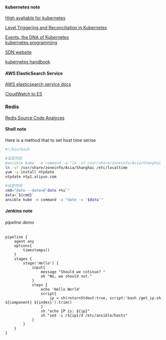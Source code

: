 #### kubernetes note

  [High avaliable for kubernetes](https://github.com/kubernetes/kubeadm/blob/master/docs/ha-considerations.md#options-for-software-load-balancing "rely on kubeadm tool")</br>
 
  [Level Triggering and Reconciliation in Kubernetes](https://hackernoon.com/level-triggering-and-reconciliation-in-kubernetes-1f17fe30333d "Events driven trigger")</br>

  [Events, the DNA of Kubernetes](https://www.mgasch.com/2018/08/k8sevents/#fn:3 "Events in kubernetes")</br>
  [kubernetes programming](./kubernetes-dev "kubernetes programming")</br>  
  
[SDN website](https://sdn.feisky.xyz/ "kubernetes SDN")</br>  


[kubernetes handbook](https://jimmysong.io/kubernetes-handbook/practice/configuring-dns.html "kubernetes jimmsong")</br>  
#### AWS ElasticSearch Service  
[AWS elasticsearch service docs](https://opendistro.github.io/for-elasticsearch-docs/docs/ism/ "es")

[CloudWatch to ES](LambdaVPCLogsToES.js "Javascript Script Realize Demo")

### Redis 
[Redis Source Code Analyces](https://redissrc.readthedocs.io/en/latest/index.html "Redis源码解析")



#### Shell note
  Here is a method that to set host time serise
```bash
#!/bin/bash

#设定时区
#ansible kube  -m command -a "ln -sf /usr/share/zoneinfo/Asia/Shanghai /etc/localtime"
ln -sf /usr/share/zoneinfo/Asia/Shanghai /etc/localtime
yum -y install ntpdate
ntpdate ntp1.aliyun.com

#设定时间
cmd="date --date=@`date +%s`"
data=`${cmd}`
ansible kube -m command -a "date -s '$data'"
```
#### Jenkins note
###### pipeline demo 
```jenkins
pipeline {
    agent any
    options{
        timestamps()
    }
    stages {
        stage('Hello') {
            input{
                message "Should we cotinue? "
                ok "No, we should not."
            }
            steps {
                echo 'Hello World'
                script{
                    ip = sh(returnStdout:true, script:'bash /get_ip.sh ${component} ${index}').trim()
                }
                sh "echo IP is: ${ip}"
                sh "sed -i /${ip}/d /etc/ansible/hosts"
            }
        }
    }
}
```
